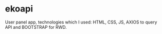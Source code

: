 # ekoapi
User panel app, technologies which I used: HTML, CSS, JS, AXIOS to query API and BOOTSTRAP for RWD.
